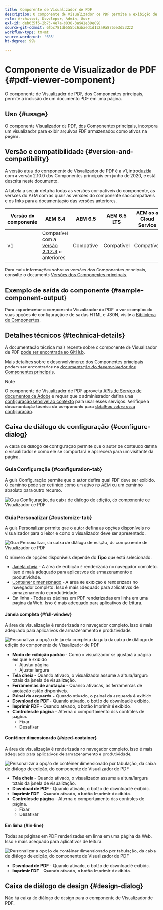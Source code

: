 ```yaml
---
title: Componente de Visualizador de PDF
description: O componente de Visualizador de PDF permite a exibição de um documento PDF.
role: Architect, Developer, Admin, User
exl-id: deb635f5-2b73-4e7a-9838-3a941e39e898
source-git-commit: 6fbc781db555bc6abaed1d122a9a8756e3d53222
workflow-type: tm+mt
source-wordcount: '685'
ht-degree: 99%

---
```


# Componente de Visualizador de PDF {#pdf-viewer-component}

O componente de Visualizador de PDF, dos Componentes principais, permite a inclusão de um documento PDF em uma página.

## Uso {#usage}

O componente Visualizador de PDF, dos Componentes principais, incorpora um visualizador para exibir arquivos PDF armazenados como ativos na página.

## Versão e compatibilidade {#version-and-compatibility}

A versão atual do componente de Visualizador de PDF é a v1, introduzida com a versão 2.10.0 dos Componentes principais em junho de 2020, e está descrita neste documento.

A tabela a seguir detalha todas as versões compatíveis do componente, as versões do AEM com as quais as versões do componente são compatíveis e os links para a documentação das versões anteriores.

| Versão do componente | AEM 6.4 | AEM 6.5 | AEM 6.5 LTS | AEM as a Cloud Service |
|--- |--- |---|---|---|
| v1 | Compatível com a <br>[versão 2.17.4](/help/versions.md) e anteriores | Compatível | Compatível | Compatível |

Para mais informações sobre as versões dos Componentes principais, consulte o documento [Versões dos Componentes principais](/help/versions.md).

## Exemplo de saída do componente {#sample-component-output}

Para experimentar o componente Visualizador de PDF, e ver exemplos de suas opções de configuração e de saídas HTML e JSON, visite a [Biblioteca de Componentes](https://adobe.com/go/aem_cmp_library_pdfviewer_br).

## Detalhes técnicos {#technical-details}

A documentação técnica mais recente sobre o componente de Visualizador de PDF [pode ser encontrada no GitHub](https://adobe.com/go/aem_cmp_tech_pdfviewer_v1_br).

Mais detalhes sobre o desenvolvimento dos Componentes principais podem ser encontrados na [documentação do desenvolvedor dos Componentes principais](/help/developing/overview.md).

>[!NOTE]
>
>O componente de Visualizador de PDF aproveita [APIs de Serviço de documentos da Adobe](https://www.adobe.io/apis/documentcloud/dcsdk.html) e requer que o administrador defina uma [configuração sensível ao contexto](/help/developing/context-aware-configs.md) para usar esses serviços. Verifique a documentação técnica do componente para [detalhes sobre essa configuração](https://github.com/adobe/aem-core-wcm-components/tree/master/content/src/content/jcr_root/apps/core/wcm/components/pdfviewer/v1/pdfviewer#context-aware-config).

## Caixa de diálogo de configuração {#configure-dialog}

A caixa de diálogo de configuração permite que o autor de conteúdo defina o visualizador e como ele se comportará e aparecerá para um visitante da página.

### Guia Configuração {#configuration-tab}

A guia Configuração permite que o autor defina qual PDF deve ser exibido. O caminho pode ser definido como um ativo no AEM ou um caminho absoluto para outro recurso.

![Guia Configuração, da caixa de diálogo de edição, do componente de Visualizador de PDF](/help/assets/pdf-viewer-edit-configuration.png)

### Guia Personalizar {#customize-tab}

A guia Personalizar permite que o autor defina as opções disponíveis no visualizador para o leitor e como o visualizador deve ser apresentado.

![Guia Personalizar, da caixa de diálogo de edição, do componente de Visualizador de PDF](/help/assets/pdf-viewer-edit-customize.png)

O número de opções disponíveis depende do **Tipo** que está selecionado.

* [Janela cheia](#full-window) - A área de exibição é renderizada no navegador completo. Isso é mais adequado para aplicativos de armazenamento e produtividade.
* [Contêiner dimensionado](#sized-container) - A área de exibição é renderizada no navegador completo. Isso é mais adequado para aplicativos de armazenamento e produtividade.
* [Em linha](#in-line) - Todas as páginas em PDF renderizadas em linha em uma página da Web. Isso é mais adequado para aplicativos de leitura.

#### Janela completa {#full-window}

A área de visualização é renderizada no navegador completo. Isso é mais adequado para aplicativos de armazenamento e produtividade.

![Personalizar a opção de janela completa da guia da caixa de diálogo de edição do componente de Visualizador de PDF](/help/assets/pdf-viewer-edit-customize-full.png)

* **Modo de exibição padrão** - Como o visualizador se ajustará à página em que é exibido
   * Ajustar página
   * Ajustar largura
* **Tela cheia** - Quando ativado, o visualizador assume a altura/largura totais da janela de visualização.
* **Ferramentas de anotação** - Quando ativadas, as ferramentas de anotação estão disponíveis.
* **Painel da esquerda** - Quando ativado, o painel da esquerda é exibido.
* **Download de PDF** - Quando ativado, o botão de download é exibido.
* **Imprimir PDF** - Quando ativado, o botão Imprimir é exibido.
* **Controles de página** - Alterna o comportamento dos controles de página.
   * Fixar
   * Desafixar

#### Contêiner dimensionado {#sized-container}

A área de visualização é renderizada no navegador completo. Isso é mais adequado para aplicativos de armazenamento e produtividade.

![Personalizar a opção de contêiner dimensionado por tabulação, da caixa de diálogo de edição, do componente de Visualizador de PDF](/help/assets/pdf-viewer-edit-customize-sized-container.png)

* **Tela cheia** - Quando ativado, o visualizador assume a altura/largura totais da janela de visualização.
* **Download de PDF** - Quando ativado, o botão de download é exibido.
* **Imprimir PDF** - Quando ativado, o botão Imprimir é exibido.
* **Controles de página** - Alterna o comportamento dos controles de página.
   * Fixar
   * Desafixar

#### Em linha {#in-line}

Todas as páginas em PDF renderizadas em linha em uma página da Web. Isso é mais adequado para aplicativos de leitura.

![Personalizar a opção de contêiner dimensionado por tabulação, da caixa de diálogo de edição, do componente de Visualizador de PDF](/help/assets/pdf-viewer-edit-customize-inline.png)

* **Download de PDF** - Quando ativado, o botão de download é exibido.
* **Imprimir PDF** - Quando ativado, o botão Imprimir é exibido.

## Caixa de diálogo de design {#design-dialog}

Não há caixa de diálogo de design para o componente de Visualizador de PDF.
